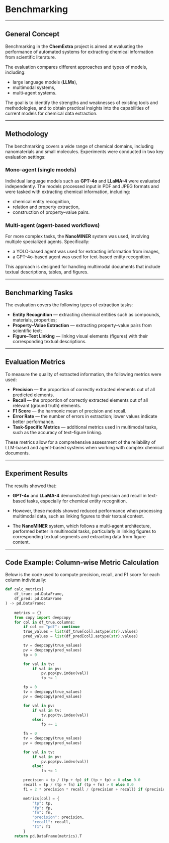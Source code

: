 # Benchmarking

---

## General Concept

Benchmarking in the **ChemExtra** project is aimed at evaluating the performance of automated systems for extracting chemical information from scientific literature.

The evaluation compares different approaches and types of models, including:

- large language models (**LLMs**),
- multimodal systems,
- multi-agent systems.

The goal is to identify the strengths and weaknesses of existing tools and methodologies, and to obtain practical insights into the capabilities of current models for chemical data extraction.

---

## Methodology

The benchmarking covers a wide range of chemical domains, including nanomaterials and small molecules. Experiments were conducted in two key evaluation settings:

### Mono-agent (single models)

Individual language models such as **GPT-4o** and **LLaMA-4** were evaluated independently. The models processed input in PDF and JPEG formats and were tasked with extracting chemical information, including:

- chemical entity recognition,
- relation and property extraction,
- construction of property–value pairs.

### Multi-agent (agent-based workflows)

For more complex tasks, the **NanoMINER** system was used, involving multiple specialized agents. Specifically:

- a YOLO-based agent was used for extracting information from images,
- a GPT-4o-based agent was used for text-based entity recognition.

This approach is designed for handling multimodal documents that include textual descriptions, tables, and figures.

---

## Benchmarking Tasks

The evaluation covers the following types of extraction tasks:

- **Entity Recognition** — extracting chemical entities such as compounds, materials, properties;
- **Property–Value Extraction** — extracting property–value pairs from scientific text;
- **Figure–Text Linking** — linking visual elements (figures) with their corresponding textual descriptions.

---

## Evaluation Metrics

To measure the quality of extracted information, the following metrics were used:

- **Precision** — the proportion of correctly extracted elements out of all predicted elements.
- **Recall** — the proportion of correctly extracted elements out of all relevant (ground truth) elements.
- **F1 Score** — the harmonic mean of precision and recall.
- **Error Rate** — the number of errors in extraction; lower values indicate better performance.
- **Task-Specific Metrics** — additional metrics used in multimodal tasks, such as the accuracy of text–figure linking.

These metrics allow for a comprehensive assessment of the reliability of LLM-based and agent-based systems when working with complex chemical documents.

---

## Experiment Results

The results showed that:

- **GPT-4o** and **LLaMA-4** demonstrated high precision and recall in text-based tasks, especially for chemical entity recognition.

- However, these models showed reduced performance when processing multimodal data, such as linking figures to their textual context.

- The **NanoMINER** system, which follows a multi-agent architecture, performed better in multimodal tasks, particularly in linking figures to corresponding textual segments and extracting data from figure content.

---

## Code Example: Column-wise Metric Calculation

Below is the code used to compute precision, recall, and F1 score for each column individually:

```python
def calc_metrics(
    df_true: pd.DataFrame,
    df_pred: pd.DataFrame
) -> pd.DataFrame:
    
    metrics = {}
    from copy import deepcopy
    for col in df_true.columns:
        if col == "pdf": continue
        true_values = list(df_true[col].astype(str).values)
        pred_values = list(df_pred[col].astype(str).values)

        tv = deepcopy(true_values)
        pv = deepcopy(pred_values)
        tp = 0

        for val in tv:
            if val in pv:
                pv.pop(pv.index(val))
                tp += 1

        fp = 0
        tv = deepcopy(true_values)
        pv = deepcopy(pred_values)

        for val in pv:
            if val in tv:
                tv.pop(tv.index(val))
            else:
                fp += 1

        fn = 0
        tv = deepcopy(true_values)
        pv = deepcopy(pred_values)

        for val in tv:
            if val in pv:
                pv.pop(pv.index(val))
            else:
                fn += 1

        precision = tp / (tp + fp) if (tp + fp) > 0 else 0.0
        recall = tp / (tp + fn) if (tp + fn) > 0 else 0.0
        f1 = 2 * precision * recall / (precision + recall) if (precision + recall) > 0 else 0.0

        metrics[col] = {
            "tp": tp,
            "fp": fp,
            "fn": fn,
            "precision": precision,
            "recall": recall,
            "f1": f1
        }
    return pd.DataFrame(metrics).T
```
